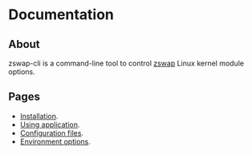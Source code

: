 # Documentation

## About

zswap-cli is a command-line tool to control [zswap](https://www.kernel.org/doc/html/latest/vm/zswap.html) Linux kernel module options.

## Pages

  * [Installation](installation.md).
  * [Using application](using-application.md).
  * [Configuration files](configuration-files.md).
  * [Environment options](environment-options.md).

